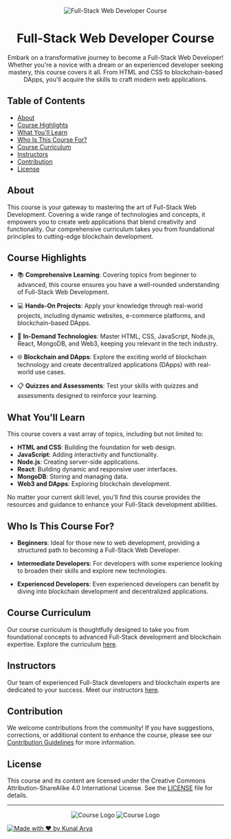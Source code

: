 <!-- Add your project banner here -->
<p align="center">
  <img src="https://img.freepik.com/free-vector/development-typographic-header-presenting-content-web-pages-website-layout-composition-color-development-idea-computer-technology-flat-vector-illustration_613284-2493.jpg?w=1800&t=st=1696613466~exp=1696614066~hmac=3070bf1773f370301bd723b0e2baa1b2eedf7cc085b6c417ee8dffa6b5d0fa2f" alt="Full-Stack Web Developer Course">
</p>

<!-- Project Title -->
<h1 align="center">Full-Stack Web Developer Course</h1>

<!-- Project Description -->
<p align="center">
  Embark on a transformative journey to become a Full-Stack Web Developer! Whether you're a novice with a dream or an experienced developer seeking mastery, this course covers it all. From HTML and CSS to blockchain-based DApps, you'll acquire the skills to craft modern web applications.
</p>

<!-- Table of Contents -->
<h2>Table of Contents</h2>

- [About](#about)
- [Course Highlights](#course-highlights)
- [What You'll Learn](#what-youll-learn)
- [Who Is This Course For?](#who-is-this-course-for)
- [Course Curriculum](#course-curriculum)
- [Instructors](#instructors)
- [Contribution](#contribution)
- [License](#license)

<!-- About Section -->
## About

This course is your gateway to mastering the art of Full-Stack Web Development. Covering a wide range of technologies and concepts, it empowers you to create web applications that blend creativity and functionality. Our comprehensive curriculum takes you from foundational principles to cutting-edge blockchain development.

<!-- Course Highlights Section -->
## Course Highlights

- 📚 **Comprehensive Learning**: Covering topics from beginner to advanced, this course ensures you have a well-rounded understanding of Full-Stack Web Development.

- 💻 **Hands-On Projects**: Apply your knowledge through real-world projects, including dynamic websites, e-commerce platforms, and blockchain-based DApps.

- 🌟 **In-Demand Technologies**: Master HTML, CSS, JavaScript, Node.js, React, MongoDB, and Web3, keeping you relevant in the tech industry.

- 🌐 **Blockchain and DApps**: Explore the exciting world of blockchain technology and create decentralized applications (DApps) with real-world use cases.

- 📋 **Quizzes and Assessments**: Test your skills with quizzes and assessments designed to reinforce your learning.

<!-- What You'll Learn Section -->
## What You'll Learn

This course covers a vast array of topics, including but not limited to:

- **HTML and CSS**: Building the foundation for web design.
- **JavaScript**: Adding interactivity and functionality.
- **Node.js**: Creating server-side applications.
- **React**: Building dynamic and responsive user interfaces.
- **MongoDB**: Storing and managing data.
- **Web3 and DApps**: Exploring blockchain development.

No matter your current skill level, you'll find this course provides the resources and guidance to enhance your Full-Stack development abilities.

<!-- Who Is This Course For? Section -->
## Who Is This Course For?

- **Beginners**: Ideal for those new to web development, providing a structured path to becoming a Full-Stack Web Developer.

- **Intermediate Developers**: For developers with some experience looking to broaden their skills and explore new technologies.

- **Experienced Developers**: Even experienced developers can benefit by diving into blockchain development and decentralized applications.

<!-- Course Curriculum Section -->
## Course Curriculum

Our course curriculum is thoughtfully designed to take you from foundational concepts to advanced Full-Stack development and blockchain expertise. Explore the curriculum [here](curriculum.md).

<!-- Instructors Section -->
## Instructors

Our team of experienced Full-Stack developers and blockchain experts are dedicated to your success. Meet our instructors [here](instructors.md).

<!-- Contribution Section -->
## Contribution

We welcome contributions from the community! If you have suggestions, corrections, or additional content to enhance the course, please see our [Contribution Guidelines](CONTRIBUTING.md) for more information.

<!-- License Section -->
## License

This course and its content are licensed under the Creative Commons Attribution-ShareAlike 4.0 International License. See the [LICENSE](LICENSE) file for details.

---

<p align="center">
  <img src="https://static.vecteezy.com/system/resources/previews/011/260/238/non_2x/html5-css3-js-icon-set-web-development-logo-icon-set-of-html-css-and-javascript-programming-symbol-free-vector.jpgl" alt="Course Logo" >
  <img src="https://t4.ftcdn.net/jpg/02/49/94/33/360_F_249943326_f7mjadK5mPdmJbBiHSeQ7DmhttSZVkG1.jpg" alt="Course Logo">
</p>

[![Made with ❤️ by Kunal Arya](https://img.shields.io/badge/Made%20with%20%E2%9D%A4%EF%B8%8F%20by-Kunal%20Arya-blue)](https://github.com/kunalarya873)
